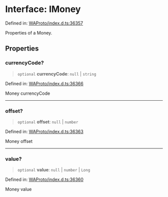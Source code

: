 # Interface: IMoney

Defined in: [WAProto/index.d.ts:36357](https://github.com/Fokusdotid/bail/blob/8a30cf93a8ac726f06d1ad6578695812a8253e53/WAProto/index.d.ts#L36357)

Properties of a Money.

## Properties

### currencyCode?

> `optional` **currencyCode**: `null` \| `string`

Defined in: [WAProto/index.d.ts:36366](https://github.com/Fokusdotid/bail/blob/8a30cf93a8ac726f06d1ad6578695812a8253e53/WAProto/index.d.ts#L36366)

Money currencyCode

***

### offset?

> `optional` **offset**: `null` \| `number`

Defined in: [WAProto/index.d.ts:36363](https://github.com/Fokusdotid/bail/blob/8a30cf93a8ac726f06d1ad6578695812a8253e53/WAProto/index.d.ts#L36363)

Money offset

***

### value?

> `optional` **value**: `null` \| `number` \| `Long`

Defined in: [WAProto/index.d.ts:36360](https://github.com/Fokusdotid/bail/blob/8a30cf93a8ac726f06d1ad6578695812a8253e53/WAProto/index.d.ts#L36360)

Money value
